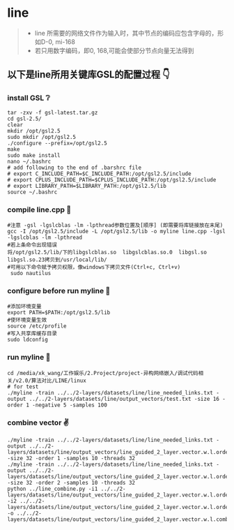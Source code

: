 # line
> - line 所需要的网络文件作为输入时，其中节点的编码应包含字母的，形如D-0, mi-168
> - 若只用数字编码，即0, 168,可能会使部分节点向量无法得到
## 以下是line所用关键库GSL的配置过程 :point_down:
### install GSL :grey_question:
```shell
tar -zxv -f gsl-latest.tar.gz 
cd gsl-2.5/
clear
mkdir /opt/gsl2.5
sudo mkdir /opt/gsl2.5
./configure --prefix=/opt/gsl2.5
make
sudo make install
nano ~/.bashrc
# add following to the end of .barshrc file
# export C_INCLUDE_PATH=$C_INCLUDE_PATH:/opt/gsl2.5/include
# export CPLUS_INCLUDE_PATH=$CPLUS_INCLUDE_PATH:/opt/gsl2.5/include
# export LIBRARY_PATH=$LIBRARY_PATH:/opt/gsl2.5/lib
source ~/.bashrc
```
### compile line.cpp :pray:
```shell
#注意 -gsl -lgslcblas -lm -lpthread参数位置及[顺序] (即需要将库链接放在末尾)
gcc -I /opt/gsl2.5/include -L /opt/gsl2.5/lib -o myline line.cpp -lgsl -lgslcblas -lm -lpthread
#若上条命令出现错误
将/opt/gsl2.5/lib/下的libgslcblas.so  libgslcblas.so.0  libgsl.so  libgsl.so.23拷贝到/usr/local/lib/
#可用以下命令赋予拷贝权限，像windows下拷贝文件(Ctrl+c, Ctrl+v)
 sudo nautilus
```
### configure before run myline :walking:
```shell
#添加环境变量
export PATH=$PATH:/opt/gsl2.5/lib
#使环境变量生效
source /etc/profile
#写入共享库缓存目录
sudo ldconfig
```
### run myline :running:
```shell
cd /media/xk_wang/工作娱乐/2.Project/project-异构网络嵌入/调试代码相关/v2.0/算法对比/LINE/linux
# for test
./myline -train ../../2-layers/datasets/line/line_needed_links.txt -output ../../2-layers/datasets/line/output_vectors/test.txt -size 16 -order 1 -negative 5 -samples 100
```
### combine vector :v:
```shell
./myline -train ../../2-layers/datasets/line/line_needed_links.txt -output ../../2-layers/datasets/line/output_vectors/line_guided_2_layer.vector.w.l.order1.size32.txt  -size 32 -order 1 -samples 10 -threads 32
./myline -train ../../2-layers/datasets/line/line_needed_links.txt -output ../../2-layers/datasets/line/output_vectors/line_guided_2_layer.vector.w.l.order2.size32.txt  -size 32 -order 2 -samples 10 -threads 32
python ../line_combine.py -i1 ../../2-layers/datasets/line/output_vectors/line_guided_2_layer.vector.w.l.order1.size32.txt -i2 ../../2-layers/datasets/line/output_vectors/line_guided_2_layer.vector.w.l.order2.size32.txt -o ../../2-layers/datasets/line/output_vectors/line_guided_2_layer.vector.w.l.combined.size64.txt
```
